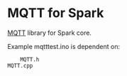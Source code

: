 MQTT for Spark
============

<a href="http://mqtt.org/" target=_blank>MQTT</a> library for Spark core.

Example mqtttest.ino is dependent on:

        MQTT.h
	MQTT.cpp
